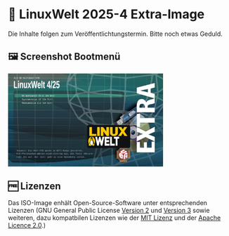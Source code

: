 # 💽 LinuxWelt 2025-4 Extra-Image

Die Inhalte folgen zum Veröffentlichtungstermin. Bitte noch etwas Geduld.

## 🖼️ Screenshot Bootmenü
<img src="https://github.com/LinuxWelt/LinuxWelt/blob/main/docs/images/LinuxWelt_2025-4_Extra.png" width="70%">

## 🆓 Lizenzen
Das ISO-Image enhält Open-Source-Software unter entsprechenden Lizenzen (GNU General Public License [Version 2](https://www.gnu.org/licenses/old-licenses/gpl-2.0.en.html) und [Version 3](https://www.gnu.org/licenses/gpl-3.0.en.html) sowie weiteren, dazu kompatbilen Lizenzen wie der [MIT Lizenz](https://opensource.org/licenses/MIT) und der [Apache Licence 2.0](https://www.apache.org/licenses/LICENSE-2.0).) 
